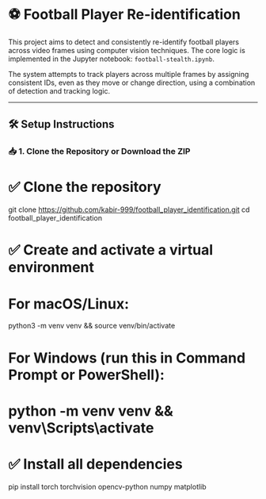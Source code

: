 # ⚽ Football Player Re-identification

This project aims to detect and consistently re-identify football players across video frames using computer vision techniques. The core logic is implemented in the Jupyter notebook: `football-stealth.ipynb`.

The system attempts to track players across multiple frames by assigning consistent IDs, even as they move or change direction, using a combination of detection and tracking logic.

---

## 🛠️ Setup Instructions

### 📥 1. Clone the Repository or Download the ZIP

# ✅ Clone the repository
git clone https://github.com/kabir-999/football_player_identification.git
cd football_player_identification

# ✅ Create and activate a virtual environment
# For macOS/Linux:
python3 -m venv venv && source venv/bin/activate

# For Windows (run this in Command Prompt or PowerShell):
# python -m venv venv && venv\Scripts\activate

# ✅ Install all dependencies
pip install torch torchvision opencv-python numpy matplotlib
